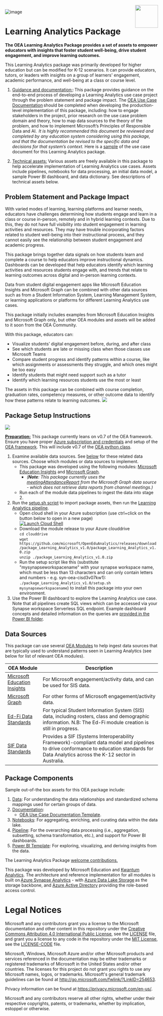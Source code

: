 <img align="right" height="75" src="https://github.com/microsoft/OpenEduAnalytics/blob/main/docs/pics/oea-logo-nobg.png">

![image](https://user-images.githubusercontent.com/63133369/214875446-92fd5475-2087-4949-ab47-4aa04c1884a0.png)

# Learning Analytics Package

**The OEA Learning Analytics Package provides a set of assets to empower educators with insights that foster student well-being, drive student engagement, and improve learning outcomes.**

This Learning Analytics package was primarily developed for higher education but can be modified for K-12 scenarios. It can provide educators, tutors, or leaders with insights on a group of learners' engagement, academic performance, and well-being at a class or course level. 

1. <ins>Guidance and documentation:</ins>: This package provides guidance on the end-to-end process of developing a Learning Analytics use case project through the problem statement and package impact. The [OEA Use Case Documentation](https://github.com/microsoft/OpenEduAnalytics/blob/main/docs/use_cases/Open_Education_Analytics_Use_Case_Template_v3.docx) should be completed when developing the production-level implementation of this package, including: how to engage stakeholders in the project, prior research on the use case problem domain and theory, how to map data sources to the theory of the problem, and how to implement Microsoft’s Principles of Responsible Data and AI. <em> It is highly recommended this document be reviewed and completed by any education system considering using this package, and that the documentation be revised to the specific data and decisions for that system’s context. </em> Here is a [sample](https://view.officeapps.live.com/op/view.aspx?src=https%3A%2F%2Fraw.githubusercontent.com%2Fmicrosoft%2FOpenEduAnalytics%2Fmain%2Fpackages%2Fpackage_catalog%2FLearning_Analytics%2Fdocs%2FOEA%2520Learning%2520Analytics%2520Use%2520Case%2520Documentation.docx&wdOrigin=BROWSELINK) of the use case document for this Learning Analytics package. 

2. <ins>Technical assets:</ins> Various assets are freely available in this package to help accelerate implementation of Learning Analytics use cases. Assets include pipelines, notebooks for data processing, an initial data model, a sample Power BI dashboard, and data dictionary. See descriptions of technical assets below.

## Problem Statement and Package Impact
With varied modes of learning, learning platforms and learner needs, educators have challenges determining how students engage and learn in a class or course in-person, remotely and in hybrid learning contexts. Due to this, they do not have full visibility into student engagement in learning activities and resources.  They may have trouble incorporating factors related to student well-being into their instructional process, and they cannot easily see the relationship between student engagement and academic progress. 

This package brings together data signals on how students learn and complete a course to help educators improve instructional dynamics. Dashboards can be developed that help educators identify which learning activities and resources students engage with, and trends that relate to learning outcomes across digital and in-person learning contexts. 

Data from student digital engagement apps like Microsoft Education Insights and Microsoft Graph can be combined with other data sources such as from a Student Information System, Learning Management System, or learning applications or platforms for different Learning Analytics use cases.  

This package initially includes examples from Microsoft Education Insights and Microsoft Graph only, but other OEA modules and assets will be added to it soon from the OEA Community. 

With this package, educators can: 

- Visualize students’ digital engagement before, during, and after class 
- See which students are late or missing class when those classes use Microsoft Teams 
- Compare student progress and identify patterns within a course, like which assignments or assessments they struggle, and which ones might be too easy 
- Identify students that might need support such as a tutor  
- Identify which learning resources students use the most or least 

The assets in this package can be combined with course completion, graduation rates, competency measures, or other outcome data to identify how these patterns relate to learning outcomes. 
![](https://github.com/cstohlmann/OpenEduAnalytics/blob/main/packages/package_catalog/Learning_Analytics/docs/images/v1/LA_v1_pbi_engage_p2.png)

## Package Setup Instructions
![](https://github.com/microsoft/OpenEduAnalytics/blob/main/packages/package_catalog/Learning_Analytics/docs/images/Learning_Analytics_Package_Setup_Instructions.png)

<ins><strong>Preparation:</ins></strong> This package currently leans on v0.7 of the OEA framework. Ensure you have proper [Azure subscription and credentials](https://github.com/microsoft/OpenEduAnalytics/tree/main/framework) and setup of the [OEA framework](https://github.com/microsoft/OpenEduAnalytics/tree/main/framework#setup-of-framework-assets). This will include v0.7 of the [OEA python class](https://github.com/microsoft/OpenEduAnalytics/blob/main/framework/synapse/notebook/OEA_py.ipynb). 

1. Examine available data sources. See [below](https://github.com/microsoft/OpenEduAnalytics/tree/main/packages/package_catalog/Learning_Analytics#data-sources) for these related data sources. Choose which modules or data sources to implement.
    * This package was developed using the following modules: [Microsoft Education Insights](https://github.com/microsoft/OpenEduAnalytics/tree/main/modules/module_catalog/Microsoft_Education_Insights) and [Microsoft Graph](https://github.com/microsoft/OpenEduAnalytics/tree/main/modules/module_catalog/Microsoft_Graph). 
        * <em>(<strong>Note</strong>: This package currently uses the [meetingAttendanceReport](https://learn.microsoft.com/en-us/graph/api/meetingattendancereport-get?view=graph-rest-1.0&tabs=http) from the Microsoft Graph data source - which does not retrieve data reports from channel meetings.)</em>
    * Run each of the module data pipelines to ingest the data into stage 2. 
2. Run the [setup.sh script](https://github.com/microsoft/OpenEduAnalytics/blob/main/packages/package_catalog/Learning_Analytics/setup.sh) to import package assets, then run the [Learning Analytics pipeline](https://github.com/microsoft/OpenEduAnalytics/tree/main/packages/package_catalog/Learning_Analytics/pipeline).
    * Open cloud shell in your Azure subscription (use ctrl+click on the button below to open in a new page)\
[![Launch Cloud Shell](https://azurecomcdn.azureedge.net/mediahandler/acomblog/media/Default/blog/launchcloudshell.png "Launch Cloud Shell")](https://shell.azure.com/bash)
    * Download the module release to your Azure clouddrive \
`cd clouddrive`\
`wget https://github.com/microsoft/OpenEduAnalytics/releases/download/package_Learning_Analytics_v1.0/package_Learning_Analytics_v1.0.zip`\
`unzip ./package_Learning_Analytics_v1.0.zip`
    * Run the setup script like this (substitute "mysynapseworkspacename" with your synapse workspace name, which must be less than 13 characters and can only contain letters and numbers - e.g. syn-oea-cisd3v07kw1): \
`./package_Learning_Analytics_v1.0/setup.sh mysynapseworkspacename`) to install this package into your own environment.
3. Use the Power BI dashboard to explore the Learning Analytics use case. Note that all pipelines create SQL views which can be accessed via your Synapse workspace Serverless SQL endpoint. Example dashboard concepts and detailed information on the queries are [provided in the Power BI folder](https://github.com/microsoft/OpenEduAnalytics/tree/main/packages/package_catalog/Learning_Analytics/powerbi).
      
## Data Sources
This package can use several [OEA Modules](https://github.com/microsoft/OpenEduAnalytics/tree/main/modules) to help ingest data sources that are typically used to understand patterns seen in Learning Analytics (see below for list of relevant OEA modules). 

| OEA Module | Description |
| --- | --- |
| [Microsoft Education Insights](https://github.com/microsoft/OpenEduAnalytics/tree/main/modules/module_catalog/Microsoft_Education_Insights) | For Microsoft engagement/activity data, and can be used for SIS data. |
| [Microsoft Graph](https://github.com/microsoft/OpenEduAnalytics/tree/main/modules/module_catalog/Microsoft_Graph) | For other forms of Microsoft engagement/activity data. |
| [Ed-Fi Data Standards](https://github.com/microsoft/OpenEduAnalytics/tree/main/modules/module_catalog/Ed-Fi) | For typical Student Information System (SIS) data, including rosters, class and demographic information. N.B: The Ed-Fi module creation is still in progress. |
| [SIF Data Standards](https://github.com/microsoft/OpenEduAnalytics/tree/main/modules/module_catalog/SIF) | Provides a SIF (Systems Interoperability Framework)-compliant data model and pipelines to drive conformance to education standards for Data Analytics across the K-12 sector in Australia. |


## Package Components 
Sample out-of-the box assets for this OEA package include: 
1. [Data](https://github.com/microsoft/OpenEduAnalytics/tree/main/packages/package_catalog/Learning_Analytics/data): For understanding the data relationships and standardized schema mappings used for certain groups of data.
2. [Documentation](https://github.com/microsoft/OpenEduAnalytics/tree/main/packages/package_catalog/Learning_Analytics/docs): 
      * [OEA Use Case Documentation Template](https://github.com/microsoft/OpenEduAnalytics/blob/main/docs/use_cases/Open_Education_Analytics_Use_Case_Template_v3.docx). 
3. [Notebooks](https://github.com/microsoft/OpenEduAnalytics/tree/main/packages/package_catalog/Learning_Analytics/notebooks): For aggregating, enriching, and curating data within the data lake.
4. [Pipeline](https://github.com/microsoft/OpenEduAnalytics/tree/main/packages/package_catalog/Learning_Analytics/pipeline): For the overarching data processing (i.e., aggregation, subsetting, schema transformation, etc.), and support for Power BI dashboards.
5. [Power BI Template](https://github.com/microsoft/OpenEduAnalytics/tree/main/packages/package_catalog/Learning_Analytics/powerbi): For exploring, visualizing, and deriving insights from the data.

The Learning Analytics Package [welcome contributions.](https://github.com/microsoft/OpenEduAnalytics/blob/main/docs/license/CONTRIBUTING.md) 

This package was developed by Microsoft Education and [Kwantum Analytics](https://www.kwantumedu.com/). The architecture and reference implementation for all modules is built on [Azure Synapse Analytics](https://azure.microsoft.com/en-us/services/synapse-analytics/) - with [Azure Data Lake Storage](https://docs.microsoft.com/en-us/azure/storage/blobs/data-lake-storage-introduction) as the storage backbone,  and [Azure Active Directory](https://azure.microsoft.com/en-us/services/active-directory/) providing the role-based access control.

# Legal Notices

Microsoft and any contributors grant you a license to the Microsoft documentation and other content in this repository under the [Creative Commons Attribution 4.0 International Public License](https://creativecommons.org/licenses/by/4.0/legalcode), see the [LICENSE](LICENSE) file, and grant you a license to any code in the repository under the [MIT License](https://opensource.org/licenses/MIT), see the [LICENSE-CODE](LICENSE-CODE) file.

Microsoft, Windows, Microsoft Azure and/or other Microsoft products and services referenced in the documentation may be either trademarks or registered trademarks of Microsoft in the United States and/or other countries. The licenses for this project do not grant you rights to use any Microsoft names, logos, or trademarks. Microsoft's general trademark guidelines can be found at http://go.microsoft.com/fwlink/?LinkID=254653.

Privacy information can be found at https://privacy.microsoft.com/en-us/.

Microsoft and any contributors reserve all other rights, whether under their respective copyrights, patents, or trademarks, whether by implication, estoppel or otherwise.
